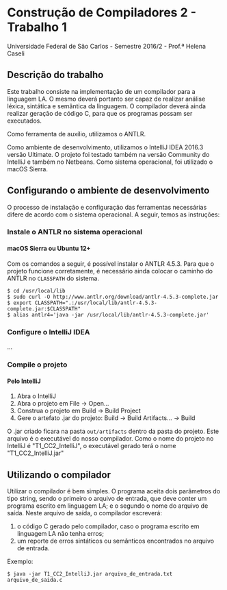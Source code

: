 # Construção de Compiladores 2 - Trabalho 1

Universidade Federal de São Carlos - Semestre 2016/2 - Prof.ª Helena Caseli

## Descrição do trabalho

Este trabalho consiste na implementação de um compilador para a linguagem LA. O mesmo deverá portanto ser capaz de realizar análise léxica, sintática e semântica da linguagem. O compilador deverá ainda realizar geração de código C, para que os programas possam ser executados.

Como ferramenta de auxílio, utilizamos o ANTLR.

Como ambiente de desenvolvimento, utilizamos o IntelliJ IDEA 2016.3 versão Ultimate. O projeto foi testado também na versão Community do IntelliJ e também no Netbeans. Como sistema operacional, foi utilizado o macOS Sierra.

## Configurando o ambiente de desenvolvimento

O processo de instalação e configuração das ferramentas necessárias difere de acordo com o sistema operacional. A seguir, temos as instruções:

### Instale o ANTLR no sistema operacional

#### macOS Sierra ou Ubuntu 12+

Com os comandos a seguir, é possível instalar o ANTLR 4.5.3. Para que o projeto funcione corretamente, é necessário ainda colocar o caminho do ANTLR no `CLASSPATH` do sistema.

    $ cd /usr/local/lib
    $ sudo curl -O http://www.antlr.org/download/antlr-4.5.3-complete.jar
    $ export CLASSPATH=".:/usr/local/lib/antlr-4.5.3-complete.jar:$CLASSPATH"
    $ alias antlr4='java -jar /usr/local/lib/antlr-4.5.3-complete.jar'

### Configure o IntelliJ IDEA

...


### Compile o projeto

#### Pelo IntelliJ

1. Abra o IntelliJ
2. Abra o projeto em File -> Open...
3. Construa o projeto em Build -> Build Project
4. Gere o artefato .jar do projeto: Build -> Build Artifacts... -> Build

O .jar criado ficara na pasta `out/artifacts` dentro da pasta do projeto. Este arquivo é o executável do nosso compilador. Como o nome do projeto no IntelliJ é "T1_CC2_IntelliJ", o executável gerado terá o nome "T1_CC2_IntelliJ.jar"

## Utilizando o compilador

Utilizar o compilador é bem simples. O programa aceita dois parâmetros do tipo string, sendo o primeiro o arquivo de entrada, que deve conter um programa escrito em linguagem LA; e o segundo o nome do arquivo de saída. Neste arquivo de saída, o compilador escreverá:

1. o código C gerado pelo compilador, caso o programa escrito em linguagem LA não tenha erros;
2. um reporte de erros sintáticos ou semânticos encontrados no arquivo de entrada.

Exemplo:

    $ java -jar T1_CC2_IntelliJ.jar arquivo_de_entrada.txt arquivo_de_saida.c
   
